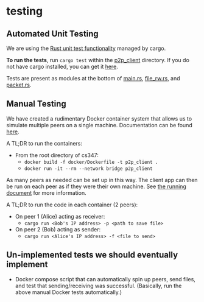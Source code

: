 # testing

## Automated Unit Testing
We are using the [Rust unit test functionality](https://doc.rust-lang.org/book/ch11-00-testing.html) managed by cargo. 

**To run the tests**, run `cargo test` within the [p2p_client](https://github.com/rubenboero21/cs347/tree/main/p2p_client) directory. If you do not have cargo installed, you can get it [here](https://www.rust-lang.org/tools/install).

Tests are present as modules at the bottom of [main.rs](https://github.com/rubenboero21/cs347/blob/main/p2p_client/src/main.rs), [file_rw.rs](https://github.com/rubenboero21/cs347/blob/main/p2p_client/src/file_rw.rs), and [packet.rs](https://github.com/rubenboero21/cs347/blob/main/p2p_client/src/packet.rs).


## Manual Testing
We have created a rudimentary Docker container system that allows us to simulate multiple peers on a single machine. Documentation can be found [here](https://github.com/rubenboero21/cs347/tree/main/docker).

A TL;DR to run the containers:
- From the root directory of cs347:
  - `docker build -f docker/Dockerfile -t p2p_client .`
  - `docker run -it --rm --network bridge p2p_client`

As many peers as needed can be set up in this way. The client app can then be run on each peer as if they were their own machine. See [the running document](https://github.com/rubenboero21/cs347/blob/main/doc/running.md) for more information.

A TL;DR to run the code in each container (2 peers):
- On peer 1 (Alice) acting as receiver:
  - `cargo run <Bob's IP address> -p <path to save file>`
- On peer 2 (Bob) acting as sender:
  - `cargo run <Alice's IP address> -f <file to send>`


## Un-implemented tests we should eventually implement
- Docker compose script that can automatically spin up peers, send files, and test that sending/receiving was successful. (Basically, run the above manual Docker tests automatically.)
